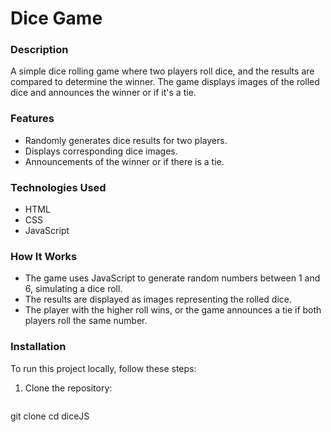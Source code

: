 # Dice Game

### Description
A simple dice rolling game where two players roll dice, and the results are compared to determine the winner. The game displays images of the rolled dice and announces the winner or if it's a tie.

### Features
- Randomly generates dice results for two players.
- Displays corresponding dice images.
- Announcements of the winner or if there is a tie.

### Technologies Used
- HTML
- CSS
- JavaScript

### How It Works
- The game uses JavaScript to generate random numbers between 1 and 6, simulating a dice roll.
- The results are displayed as images representing the rolled dice.
- The player with the higher roll wins, or the game announces a tie if both players roll the same number.

### Installation
To run this project locally, follow these steps:
1. Clone the repository:
   ```bash
 git clone <repository-url>
cd diceJS

